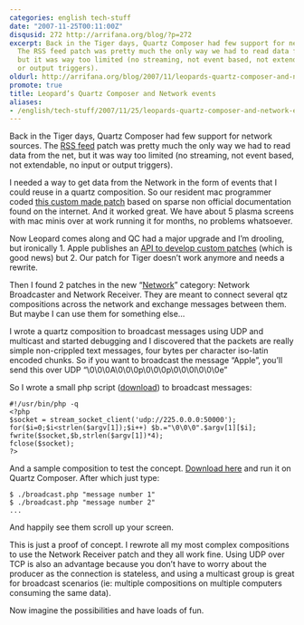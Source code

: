 ```yaml
---
categories: english tech-stuff
date: "2007-11-25T00:11:00Z"
disqusid: 272 http://arrifana.org/blog/?p=272
excerpt: Back in the Tiger days, Quartz Composer had few support for network sources.
  The RSS feed patch was pretty much the only way we had to read data from the net,
  but it was way too limited (no streaming, not event based, not extendable, no input
  or output triggers).
oldurl: http://arrifana.org/blog/2007/11/leopards-quartz-composer-and-network-events/
promote: true
title: Leopard’s Quartz Composer and Network events
aliases:
- /english/tech-stuff/2007/11/25/leopards-quartz-composer-and-network-events
---
```


Back in the Tiger days, Quartz Composer had few support for network sources. The [RSS feed][1] patch was pretty much the only way we had to read data from the net, but it was way too limited (no streaming, not event based, not extendable, no input or output triggers).

I needed a way to get data from the Network in the form of events that I could reuse in a quartz composition. So our resident mac programmer coded [this custom made patch][2] based on sparse non official documentation found on the internet. And it worked great. We have about 5 plasma screens with mac minis over at work running it for months, no problems whatsoever.

Now Leopard comes along and QC had a major upgrade and I’m drooling, but ironically 1. Apple publishes an [API to develop custom patches][3] (which is good news) but 2. Our patch for Tiger doesn’t work anymore and needs a rewrite.

Then I found 2 patches in the new “[Network][4]” category: Network Broadcaster and Network Receiver. They are meant to connect several qtz compositions across the network and exchange messages between them. But maybe I can use them for something else…

I wrote a quartz composition to broadcast messages using UDP and multicast and started debugging and I discovered that the packets are really simple non-crippled text messages, four bytes per character iso-latin encoded chunks. So if you want to broadcast the message “Apple”, you’ll send this over UDP “\0\0\0A\0\0\0p\0\0\0p\0\0\0l\0\0\0e”

So I wrote a small php script ([download][5]) to broadcast messages:

```
#!/usr/bin/php -q
<?php
$socket = stream_socket_client('udp://225.0.0.0:50000');
for($i=0;$i<strlen($argv[1]);$i++) $b.="\0\0\0".$argv[1][$i];
fwrite($socket,$b,strlen($argv[1])*4);
fclose($socket);
?>
```

And a sample composition to test the concept. [Download here][6] and run it on Quartz Composer. After which just type:

```
$ ./broadcast.php "message number 1"
$ ./broadcast.php "message number 2"
...
```

And happily see them scroll up your screen.

This is just a proof of concept. I rewrote all my most complex compositions to use the Network Receiver patch and they all work  fine. Using UDP over TCP is also an advantage because you don’t have to worry about the producer as the connection is stateless, and using a multicast group is great for broadcast scenarios (ie: multiple compositions on multiple computers consuming the same data).

Now imagine the possibilities and have loads of fun.

[1]: http://developer.apple.com/documentation/GraphicsImaging/Conceptual/QuartzComposerUserGuide/qc_editor/chapter_3_section_3.html
[2]: http://trac.softwarelivre.sapo.pt/broker/wiki/qtzplugin
[3]: http://developer.apple.com/documentation/GraphicsImaging/Conceptual/QuartzComposer_Patch_PlugIn_ProgGuide/index.html
[4]: http://developer.apple.com/documentation/GraphicsImaging/Conceptual/QuartzComposerUserGuide/qc_editor/chapter_3_section_3.html#//apple_ref/doc/uid/TP40005381-CH202-DontLinkElementID_13
[5]: /assets/broadcast.zip
[6]: /assets/network_leopard.zip
